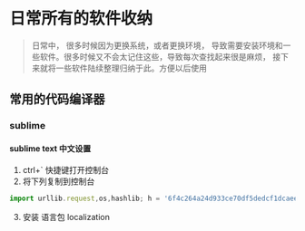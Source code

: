
# 日常所有的软件收纳

> 日常中， 很多时候因为更换系统，或者更换环境， 导致需要安装环境和一些软件。很多时候又不会太记住这些，导致每次查找起来很是麻烦，  接下来就将一些软件陆续整理归纳于此。方便以后使用




## 常用的代码编译器






### sublime 

#### sublime text 中文设置
1. ctrl+` 快捷键打开控制台
2. 将下列复制到控制台
```js
import urllib.request,os,hashlib; h = '6f4c264a24d933ce70df5dedcf1dcaee' + 'ebe013ee18cced0ef93d5f746d80ef60'; pf = 'Package Control.sublime-package'; ipp = sublime.installed_packages_path(); urllib.request.install_opener( urllib.request.build_opener( urllib.request.ProxyHandler()) ); by = urllib.request.urlopen( 'http://packagecontrol.cn/' + pf.replace(' ', '%20')).read(); dh = hashlib.sha256(by).hexdigest(); print('Error validating download (got %s instead of %s), please try manual install' % (dh, h)) if dh != h else open(os.path.join( ipp, pf), 'wb' ).write(by)
```
3. 安装 语言包 localization


















